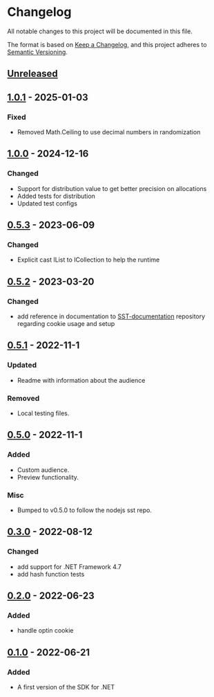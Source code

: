 # Changelog

All notable changes to this project will be documented in this file.

The format is based on [Keep a Changelog](https://keepachangelog.com/en/1.0.0/),
and this project adheres to [Semantic Versioning](https://semver.org/spec/v2.0.0.html).

## [Unreleased]

## [1.0.1] - 2025-01-03

### Fixed
- Removed Math.Ceiling to use decimal numbers in randomization

## [1.0.0] - 2024-12-16

### Changed
- Support for distribution value to get better precision on allocations
- Added tests for distribution
- Updated test configs

## [0.5.3] - 2023-06-09

### Changed
- Explicit cast IList to ICollection to help the runtime

## [0.5.2] - 2023-03-20

### Changed
- add reference in documentation to [SST-documentation](https://github.com/SymplifyConversion/sst-documentation/)
  repository regarding cookie usage and setup

## [0.5.1] - 2022-11-1
### Updated
 - Readme with information about the audience

### Removed
 - Local testing files.

## [0.5.0] - 2022-11-1
### Added
 - Custom audience.
 - Preview functionality.
### Misc
 - Bumped to v0.5.0 to follow the nodejs sst repo.

## [0.3.0] - 2022-08-12
### Changed
- add support for .NET Framework 4.7
- add hash function tests

## [0.2.0] - 2022-06-23
### Added
- handle optin cookie

## [0.1.0] - 2022-06-21
### Added
- A first version of the SDK for .NET

[Unreleased]: https://github.com/SymplifyConversion/sst-sdk-dotnet/compare/v1.0.1...HEAD
[1.0.1]: https://github.com/SymplifyConversion/sst-sdk-dotnet/releases/tag/v1.0.1
[1.0.0]: https://github.com/SymplifyConversion/sst-sdk-dotnet/releases/tag/v1.0.0
[0.5.3]: https://github.com/SymplifyConversion/sst-sdk-dotnet/releases/tag/v0.5.3
[0.5.2]: https://github.com/SymplifyConversion/sst-sdk-dotnet/releases/tag/v0.5.2
[0.5.1]: https://github.com/SymplifyConversion/sst-sdk-dotnet/releases/tag/v0.5.1
[0.5.0]: https://github.com/SymplifyConversion/sst-sdk-dotnet/releases/tag/v0.5.0
[0.3.0]: https://github.com/SymplifyConversion/sst-sdk-dotnet/releases/tag/v0.3.0
[0.2.0]: https://github.com/SymplifyConversion/sst-sdk-dotnet/releases/tag/v0.2.0
[0.1.0]: https://github.com/SymplifyConversion/sst-sdk-dotnet/releases/tag/v0.1.0
